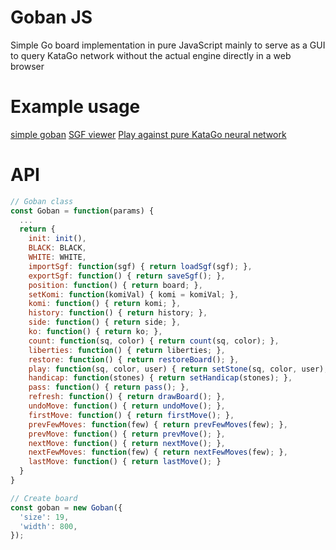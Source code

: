 # Goban JS
Simple Go board implementation in pure JavaScript
mainly to serve as a GUI to query KataGo network
without the actual engine directly in a web browser

# Example usage
<a href="https://maksimkorzh.github.io/gobanjs/simple_goban.html">simple goban</a>
<a href="https://maksimkorzh.github.io/gobanjs/load_sgf.html">SGF viewer</a>
<a href="https://maksimkorzh.github.io/kata-model-js/">Play against pure KataGo neural network</a>

# API
```js
// Goban class
const Goban = function(params) {
  ...
  return {
    init: init(),
    BLACK: BLACK,
    WHITE: WHITE,
    importSgf: function(sgf) { return loadSgf(sgf); },
    exportSgf: function() { return saveSgf(); },
    position: function() { return board; },
    setKomi: function(komiVal) { komi = komiVal; },
    komi: function() { return komi; },
    history: function() { return history; },
    side: function() { return side; },
    ko: function() { return ko; },
    count: function(sq, color) { return count(sq, color); },
    liberties: function() { return liberties; },
    restore: function() { return restoreBoard(); },
    play: function(sq, color, user) { return setStone(sq, color, user); },
    handicap: function(stones) { return setHandicap(stones); },
    pass: function() { return pass(); },
    refresh: function() { return drawBoard(); },
    undoMove: function() { return undoMove(); },
    firstMove: function() { return firstMove(); },
    prevFewMoves: function(few) { return prevFewMoves(few); },
    prevMove: function() { return prevMove(); },
    nextMove: function() { return nextMove(); },
    nextFewMoves: function(few) { return nextFewMoves(few); },
    lastMove: function() { return lastMove(); }
  }
}

// Create board
const goban = new Goban({
  'size': 19,
  'width': 800,
});

```
